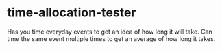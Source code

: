 # time-allocation-tester
Has you time everyday events to get an idea of how long it will take. Can time the same event multiple times to get an average of how long it takes.
